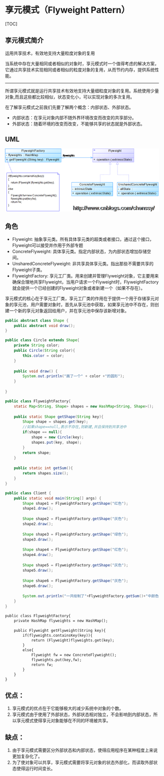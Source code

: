 # 享元模式（Flyweight Pattern）

[TOC]

## 享元模式简介

运用共享技术，有效地支持大量粒度对象的复用

当系统中存在大量相同或者相似的对象时，享元模式时一个值得考虑的解决方案，它通过共享技术实现相同或者相似的粒度对象的复用，从而节约内存，提供系统性能。

------

所谓享元模式就是运行共享技术有效地支持大量细粒度对象的复用。系统使用少量对象,而且这些都比较相似，状态变化小，可以实现对象的多次复用。 

在了解享元模式之前我们先要了解两个概念：内部状态、外部状态。

- 内部状态：在享元对象内部不随外界环境改变而改变的共享部分。
- 外部状态：随着环境的改变而改变，不能够共享的状态就是外部状态。

## UML
![](assets/5bb9825adf2d6.png)

## 角色

- Flyweight: 抽象享元类。所有具体享元类的超类或者接口，通过这个接口，Flyweight可以接受并作用于外部专题        
- ConcreteFlyweight: 具体享元类。指定内部状态，为内部状态增加存储空间。        
- UnsharedConcreteFlyweight: 非共享具体享元类。指出那些不需要共享的Flyweight子类。        
- FlyweightFactory: 享元工厂类。用来创建并管理Flyweight对象，它主要用来确保合理地共享Flyweight，当用户请求一个Flyweight时，FlyweightFactory就会提供一个已经创建的Flyweight对象或者新建一个（如果不存在）。 

 享元模式的核心在于享元工厂类，享元工厂类的作用在于提供一个用于存储享元对象的享元池，用户需要对象时，首先从享元池中获取，如果享元池中不存在，则创建一个新的享元对象返回给用户，并在享元池中保存该新增对象。 

```java
public abstract class Shape {
    public abstract void draw();
}
```



```java
public class Circle extends Shape{
    private String color;
    public Circle(String color){
        this.color = color;
    }

    public void draw() {
        System.out.println("画了一个" + color +"的圆形");
    }
    
}
```

```java
public class FlyweightFactory{
    static Map<String, Shape> shapes = new HashMap<String, Shape>();
    
    public static Shape getShape(String key){
        Shape shape = shapes.get(key);
        //如果shape==null,表示不存在,则新建,并且保持到共享池中
        if(shape == null){
            shape = new Circle(key);
            shapes.put(key, shape);
        }
        return shape;
    }
    
    public static int getSum(){
        return shapes.size();
    }
}
```

```java
public class Client {
    public static void main(String[] args) {
        Shape shape1 = FlyweightFactory.getShape("红色");
        shape1.draw();
        
        Shape shape2 = FlyweightFactory.getShape("灰色");
        shape2.draw();
        
        Shape shape3 = FlyweightFactory.getShape("绿色");
        shape3.draw();
        
        Shape shape4 = FlyweightFactory.getShape("红色");
        shape4.draw();
        
        Shape shape5 = FlyweightFactory.getShape("灰色");
        shape5.draw();
        
        Shape shape6 = FlyweightFactory.getShape("灰色");
        shape6.draw();
        
        System.out.println("一共绘制了"+FlyweightFactory.getSum()+"中颜色的圆形");
    }
}
```



```
public class FlyweightFactory{
    private HashMap flyweights = new HashMap();
    
    public Flyweight getFlyweight(String key){
        if(flyweights.containsKey(key)){
            return (Flyweight)flyweights.get(key);
        }
        else{
            Flyweight fw = new ConcreteFlyweight();
            flyweights.put(key,fw);
            return fw;
        }
    }
}
```

## 优点：

1. 享元模式的优点在于它能够极大的减少系统中对象的个数。
2. 享元模式由于使用了外部状态，外部状态相对独立，不会影响到内部状态，所以享元模式使得享元对象能够在不同的环境被共享。

## 缺点：

1. 由于享元模式需要区分外部状态和内部状态，使得应用程序在某种程度上来说更加复杂化了。
2. 为了使对象可以共享，享元模式需要将享元对象的状态外部化，而读取外部状态使得运行时间变长。